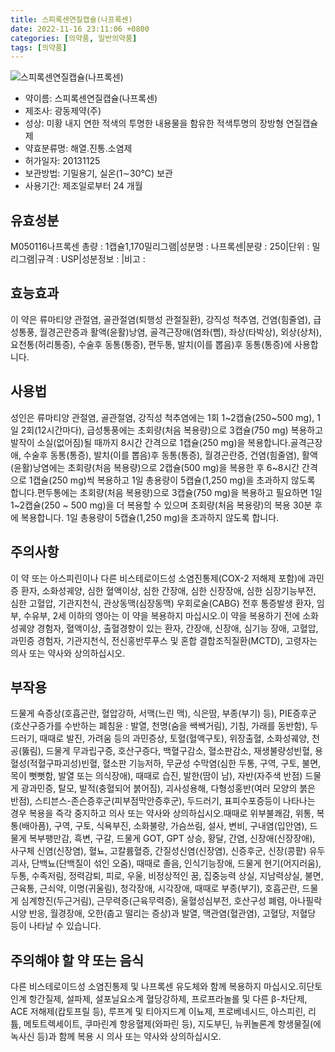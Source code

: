 ```yaml
---
title: 스피록센연질캡슐(나프록센)
date: 2022-11-16 23:11:06 +0800
categories: [의약품, 일반의약품]
tags: [의약품]
---
```

![스피록센연질캡슐(나프록센)](https://nedrug.mfds.go.kr/pbp/cmn/itemImageDownload/147426799381700054)

- 약이름: 스피록센연질캡슐(나프록센)
- 제조사: 광동제약(주)
- 성상: 미황 내지 연한 적색의 투명한 내용물을 함유한 적색투명의 장방형 연질캡슐제
- 약효분류명: 해열.진통.소염제
- 허가일자: 20131125
- 보관방법: 기밀용기, 실온(1∼30℃) 보관
- 사용기간: 제조일로부터 24 개월
## 유효성분
M050116나프록센
총량 : 1캡슐1,170밀리그램|성분명 : 나프록센|분량 : 250|단위 : 밀리그램|규격 : USP|성분정보 : |비고 :
## 효능효과
이 약은 류마티양 관절염, 골관절염(퇴행성 관절질환), 강직성 척추염, 건염(힘줄염), 급성통풍, 월경곤란증과 활액(윤활)낭염, 골격근장애(염좌(삠), 좌상(타박상), 외상(상처), 요천통(허리통증), 수술후 동통(통증), 편두통, 발치(이를 뽑음)후 동통(통증)에 사용합니다.
## 사용법
성인은 류마티양 관절염, 골관절염, 강직성 척추염에는 1회 1~2캡슐(250~500 mg), 1일 2회(12시간마다), 급성통풍에는 초회량(처음 복용량)으로 3캡슐(750 mg) 복용하고 발작이 소실(없어짐)될 때까지 8시간 간격으로 1캡슐(250 mg)을 복용합니다.골격근장애, 수술후 동통(통증), 발치(이를 뽑음)후 동통(통증), 월경곤란증, 건염(힘줄염), 활액(윤활)낭염에는 초회량(처음 복용량)으로 2캡슐(500 mg)을 복용한 후 6~8시간 간격으로 1캡슐(250 mg)씩 복용하고 1일 총용량이 5캡슐(1,250 mg)을 초과하지 않도록 합니다.편두통에는 초회량(처음 복용량)으로 3캡슐(750 mg)을 복용하고 필요하면 1일 1~2캡슐(250 ~ 500 mg)을 더 복용할 수 있으며 초회량(처음 복용량)의 복용 30분 후에 복용합니다. 1일 총용량이 5캡슐(1,250 mg)을 초과하지 않도록 합니다.
## 주의사항
이 약 또는 아스피린이나 다른 비스테로이드성 소염진통제(COX-2 저해제 포함)에 과민증 환자, 소화성궤양, 심한 혈액이상, 심한 간장애, 심한 신장장애, 심한 심장기능부전, 심한 고혈압, 기관지천식, 관상동맥(심장동맥) 우회로술(CABG) 전후 통증발생 환자, 임부, 수유부, 2세 이하의 영아는 이 약을 복용하지 마십시오.이 약을 복용하기 전에 소화성궤양 경험자, 혈액이상, 출혈경향이 있는 환자, 간장애, 신장애, 심기능 장애, 고혈압, 과민증 경험자, 기관지천식, 전신홍반루푸스 및 혼합 결합조직질환(MCTD), 고령자는 의사 또는 약사와 상의하십시오.
## 부작용
드물게 쇽증상(호흡곤란, 혈압강하, 서맥(느린 맥), 식은땀, 부종(부기) 등), PIE증후군(호산구증가를 수반하는 폐침윤 : 발열, 천명(숨을 쌕쌕거림), 기침, 가래를 동반함), 두드러기, 때때로 발진, 가려움 등의 과민증상, 토혈(혈액구토), 위장출혈, 소화성궤양, 천공(뚫림), 드물게 무과립구증, 호산구증다, 백혈구감소, 혈소판감소, 재생불량성빈혈, 용혈성(적혈구파괴성)빈혈, 혈소판 기능저하, 무균성 수막염(심한 두통, 구역, 구토, 불면, 목이 뻣뻣함, 발열 또는 의식장애), 때때로 습진, 발한(땀이 남), 자반(자주색 반점) 드물게 광과민증, 탈모, 발적(충혈되어 붉어짐), 괴사성용해, 다형성홍반(여러 모양의 붉은 반점), 스티븐스-존슨증후군(피부점막안증후군), 두드러기, 표피수포증등이 나타나는 경우 복용을 즉각 중지하고 의사 또는 약사와 상의하십시오.때때로 위부불쾌감, 위통, 복통(배아픔), 구역, 구토, 식욕부진, 소화불량, 가슴쓰림, 설사, 변비, 구내염(입안염), 드물게 복부팽만감, 흑변, 구갈, 드물게 GOT, GPT 상승, 황달, 간염, 신장애(신장장애), 사구체 신염(신장염), 혈뇨, 고칼륨혈증, 간질성신염(신장염), 신증후군, 신장(콩팥) 유두괴사, 단백뇨(단백질이 섞인 오줌), 때때로 졸음, 인식기능장애, 드물게 현기(어지러움), 두통, 수족저림, 정력감퇴, 피로, 우울, 비정상적인 꿈, 집중능력 상실, 지남력상실, 불면, 근육통, 근쇠약, 이명(귀울림), 청각장애, 시각장애, 때때로 부종(부기), 호흡곤란, 드물게 심계항진(두근거림), 근무력증(근육무력증), 울혈성심부전, 호산구성 폐렴, 아나필락시양 반응, 월경장애, 오한(춥고 떨리는 증상)과 발열, 맥관염(혈관염), 고혈당, 저혈당 등이 나타날 수 있습니다.
## 주의해야 할 약 또는 음식
다른 비스테로이드성 소염진통제 및 나프록센 유도체와 함께 복용하지 마십시오.히단토인계 항간질제, 설파제, 설포닐요소계 혈당강하제, 프로프라놀롤 및 다른 β-차단제, ACE 저해제(캅토프릴 등), 루프계 및 티아지드계 이뇨제, 프로베네시드, 아스피린, 리튬, 메토트렉세이트, 쿠마린계 항응혈제(와파린 등), 지도부딘, 뉴퀴놀론계 항생물질(에녹사신 등)과 함께 복용 시 의사 또는 약사와 상의하십시오.

